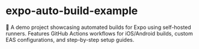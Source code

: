 # expo-auto-build-example
🚀 A demo project showcasing automated builds for Expo using self-hosted runners. Features GitHub Actions workflows for iOS/Android builds, custom EAS configurations, and step-by-step setup guides.
